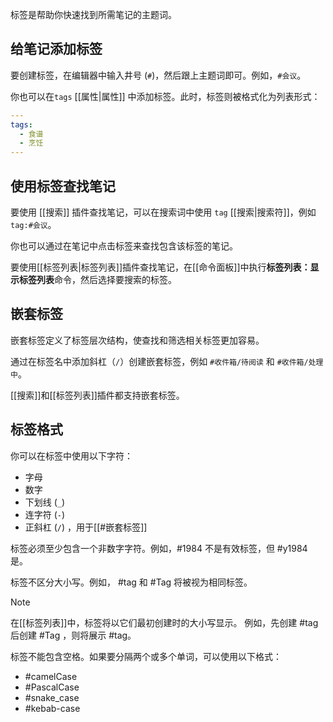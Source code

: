 
标签是帮助你快速找到所需笔记的主题词。

## 给笔记添加标签

要创建标签，在编辑器中输入井号 (`#`)，然后跟上主题词即可。例如，`#会议`。

你也可以在`tags` [[属性|属性]] 中添加标签。此时，标签则被格式化为列表形式：

```yaml
---
tags:
  - 食谱
  - 烹饪
---
```

## 使用标签查找笔记

要使用 [[搜索]] 插件查找笔记，可以在搜索词中使用 `tag` [[搜索|搜索符]]，例如 `tag:#会议`。

你也可以通过在笔记中点击标签来查找包含该标签的笔记。

要使用[[标签列表|标签列表]]插件查找笔记，在[[命令面板]]中执行**标签列表：显示标签列表**命令，然后选择要搜索的标签。

## 嵌套标签

嵌套标签定义了标签层次结构，使查找和筛选相关标签更加容易。

通过在标签名中添加斜杠（`/`）创建嵌套标签，例如 `#收件箱/待阅读` 和 `#收件箱/处理中`。

[[搜索]]和[[标签列表]]插件都支持嵌套标签。

## 标签格式

你可以在标签中使用以下字符：

- 字母
- 数字
- 下划线 (`_`)
- 连字符 (`-`)
- 正斜杠 (`/`) ，用于[[#嵌套标签]]

标签必须至少包含一个非数字字符。例如，#1984 不是有效标签，但 #y1984 是。

标签不区分大小写。例如， #tag 和 #Tag 将被视为相同标签。

> [!note] 
> 在[[标签列表]]中，标签将以它们最初创建时的大小写显示。
> 例如，先创建 #tag 后创建 #Tag ，则将展示 #tag。

标签不能包含空格。如果要分隔两个或多个单词，可以使用以下格式：

- #camelCase
- #PascalCase
- #snake_case
- #kebab-case
